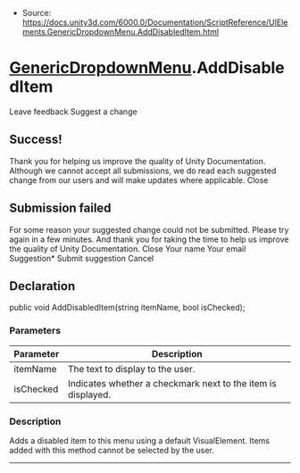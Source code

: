 * Source: https://docs.unity3d.com/6000.0/Documentation/ScriptReference/UIElements.GenericDropdownMenu.AddDisabledItem.html

#  [GenericDropdownMenu](https://docs.unity3d.com/6000.0/Documentation/ScriptReference/UIElements.GenericDropdownMenu.html).AddDisabledItem
Leave feedback
Suggest a change
## Success!
Thank you for helping us improve the quality of Unity Documentation. Although we cannot accept all submissions, we do read each suggested change from our users and will make updates where applicable.
Close
## Submission failed
For some reason your suggested change could not be submitted. Please <a>try again</a> in a few minutes. And thank you for taking the time to help us improve the quality of Unity Documentation.
Close
Your name Your email Suggestion* Submit suggestion
Cancel
## Declaration
public void AddDisabledItem(string itemName, bool isChecked); 
### Parameters
Parameter | Description  
---|---  
itemName | The text to display to the user.  
isChecked | Indicates whether a checkmark next to the item is displayed.  
### Description
Adds a disabled item to this menu using a default VisualElement. 
Items added with this method cannot be selected by the user. 
* * *
